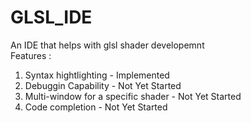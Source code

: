 # GLSL_IDE
An IDE that helps with glsl shader developemnt<br>
Features : <br>
1) Syntax hightlighting - Implemented 
2) Debuggin Capability - Not Yet Started
3) Multi-window for a specific shader - Not Yet Started
4) Code completion - Not Yet Started
